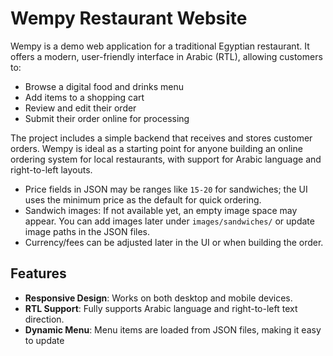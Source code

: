 # Wempy Restaurant Website

Wempy is a demo web application for a traditional Egyptian restaurant. It offers a modern, user-friendly interface in Arabic (RTL), allowing customers to:

- Browse a digital food and drinks menu
- Add items to a shopping cart
- Review and edit their order
- Submit their order online for processing

The project includes a simple backend that receives and stores customer orders. Wempy is ideal as a starting point for anyone building an online ordering system for local restaurants, with support for Arabic language and right-to-left layouts.
- Price fields in JSON may be ranges like `15-20` for sandwiches; the UI uses the minimum price as the default for quick ordering.
- Sandwich images: If not available yet, an empty image space may appear. You can add images later under `images/sandwiches/` or update image paths in the JSON files.
- Currency/fees can be adjusted later in the UI or when building the order.
## Features
- **Responsive Design**: Works on both desktop and mobile devices.
- **RTL Support**: Fully supports Arabic language and right-to-left text direction.
- **Dynamic Menu**: Menu items are loaded from JSON files, making it easy to update
